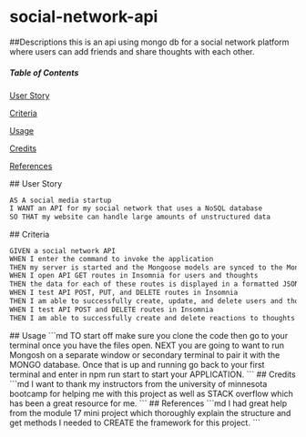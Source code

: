 # social-network-api

##Descriptions
this is an api using mongo db for a social network platform where users can add friends and share thoughts with each other.

##### Table of Contents
[User Story](#userstory)

[Criteria](#criteria)

[Usage](#usage)

[Credits](#credits)

[References](#references)

<a name="userstory"/>
## User Story

```md
AS A social media startup
I WANT an API for my social network that uses a NoSQL database
SO THAT my website can handle large amounts of unstructured data
```

<a name="criteria"/>
## Criteria

```md
GIVEN a social network API
WHEN I enter the command to invoke the application
THEN my server is started and the Mongoose models are synced to the MongoDB database
WHEN I open API GET routes in Insomnia for users and thoughts
THEN the data for each of these routes is displayed in a formatted JSON
WHEN I test API POST, PUT, and DELETE routes in Insomnia
THEN I am able to successfully create, update, and delete users and thoughts in my database
WHEN I test API POST and DELETE routes in Insomnia
THEN I am able to successfully create and delete reactions to thoughts and add and remove friends to a user’s friend list
```
<a name="usage"/>
## Usage
```md
TO start off make sure you clone the code then go to your terminal once you have the files open.
NEXT you are going to want to run Mongosh on a separate window or secondary terminal to pair it with the 
MONGO database. Once that is up and running go back to your first terminal and enter in npm run start to start your
APPLICATION.
```

<a name="credits"/>
## Credits
```md
I want to thank my instructors from the university of minnesota bootcamp for helping me with this project as well as 
STACK overflow which has been a great resource for me.
```

<a name="references"/>
## References
```md
I had great help from the module 17 mini project which thoroughly explain the structure and get methods I needed to CREATE the framework for this project.
```
